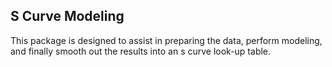 ## S Curve Modeling

This package is designed to assist in preparing the data, perform modeling, and finally smooth out the results into an s curve look-up table.
